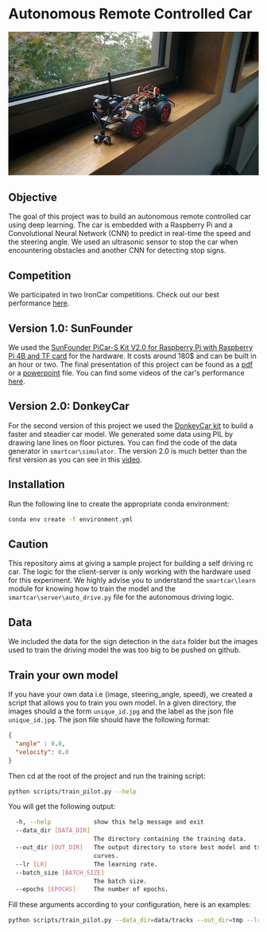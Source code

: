 # Autonomous Remote Controlled Car
![title](data/images/smartcar.jpg)

## Objective
The goal of this project was to build an autonomous remote controlled car using deep learning.
The car is embedded with a Raspberry Pi and a Convolutional Neural Network (CNN) to predict in real-time the speed and the steering angle. We used an ultrasonic sensor to stop the car when encountering obstacles and another CNN for detecting stop signs.

## Competition
We participated in two IronCar competitions. Check out our best performance [here]().

## Version 1.0: SunFounder
We used the [SunFounder PiCar-S Kit V2.0 for Raspberry Pi with Raspberry Pi 4B and TF card](https://www.sunfounder.com/picars-kit-with-raspberrypi.html) for the hardware. It costs around 180$ and can be built in an hour or two.
The final presentation of this project can be found as a [pdf](https://github.com/ConsciousML/Autonomous-RC-Car/blob/master/data/slides/SmartCar.pdf) or a [powerpoint](https://github.com/ConsciousML/Autonomous-RC-Car/blob/master/data/slides/SmartCar.pptx) file.
You can find some videos of the car's performance [here](https://github.com/ConsciousML/Autonomous-RC-Car/raw/master/data/demo/v1.0/driving.mp4).

## Version 2.0: DonkeyCar 
For the second version of this project we used the [DonkeyCar kit](https://www.donkeycar.com/) to build a faster and steadier car model. We generated some data using PIL by drawing lane lines on floor pictures. You can find the code of the data generator in `smartcar\simulator`. The version 2.0 is much better than the first version as you can see in this [video](https://github.com/ConsciousML/Autonomous-RC-Car/raw/master/data/demo/v2.0/driving_01.mp4).

## Installation
Run the following line to create the appropriate conda environment:
```bash
conda env create -f environment.yml
```

## Caution
This repository aims at giving a sample project for building a self driving rc car.
The logic for the client-server is only working with the hardware used for this experiment.
We highly advise you to understand the `smartcar\learn` module for knowing how to train the model
and the `smartcar\server\auto_drive.py` file for the autonomous driving logic.

## Data
We included the data for the sign detection in the `data` folder but the images used to train the driving model the was too big to be pushed on github.

## Train your own model
If you have your own data i.e (image, steering_angle, speed), we created a script that allows you to train you own model.
In a given directory, the images should a the form `unique_id.jpg` and the label as the json file `unique_id.jpg`.
The json file should have the following format:
```json
{
  "angle" : 0.0,
  "velocity": 0.0
}
```

Then cd at the root of the project and run the training script:
```bash
python scripts/train_pilot.py --help
```
You will get the following output:
```bash
  -h, --help            show this help message and exit
  --data_dir [DATA_DIR]
                        The directory containing the training data.
  --out_dir [OUT_DIR]   The output directory to store best model and training
                        curves.
  --lr [LR]             The learning rate.
  --batch_size [BATCH_SIZE]
                        The batch size.
  --epochs [EPOCHS]     The number of epochs.
```
Fill these arguments according to your configuration, here is an examples:
```bash
python scripts/train_pilot.py --data_dir=data/tracks --out_dir=tmp --lr=1e-4 --batch_size=128 --epochs=20
```
